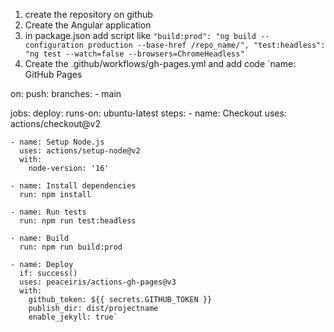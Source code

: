 1.  create the repository on github
2.  Create the Angular application
3.  in package.json add script like
  `"build:prod": "ng build --configuration production --base-href /repo_name/",
  "test:headless": "ng test --watch=false --browsers=ChromeHeadless"`
4.  Create the .github/workflows/gh-pages.yml and add code
    `name: GitHub Pages

on:
  push:
    branches:
    - main

jobs:
  deploy:
    runs-on: ubuntu-latest
    steps:
    - name: Checkout
      uses: actions/checkout@v2

    - name: Setup Node.js
      uses: actions/setup-node@v2
      with:
        node-version: '16'

    - name: Install dependencies
      run: npm install

    - name: Run tests
      run: npm run test:headless

    - name: Build
      run: npm run build:prod

    - name: Deploy
      if: success()
      uses: peaceiris/actions-gh-pages@v3
      with:
        github_token: ${{ secrets.GITHUB_TOKEN }}
        publish_dir: dist/projectname
        enable_jekyll: true`

